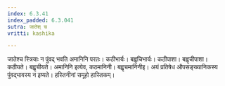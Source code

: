 ```yaml
---
index: 6.3.41
index_padded: 6.3.041
sutra: जातेश् च
vritti: kashika

---
```

जातेश्च स्त्रियाः न पुंवद् भवति अमानिनि परतः। कठीभार्यः। बह्वृचिभार्यः। कठीपाशा। बह्वृचीपाशा। कठीयते। बह्वृचीयते। अमानिनि इत्येव, कठमानिनी। बह्वृचमानिनीइ। अयं प्रतिषेध औपसङ्ख्यानिकस्य पुंवद्भावस्य न इष्यते। हस्तिनीनां समूहो हास्तिकम्।